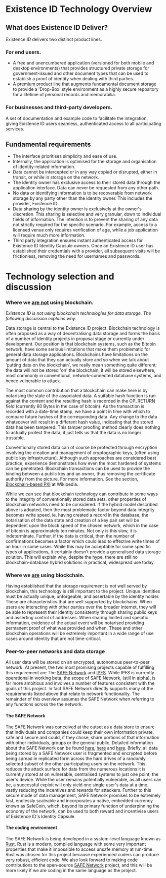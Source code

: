 # Existence ID Technology Overview


## What does Existence ID Deliver?

Existence ID delivers two distinct product lines.


### For end users.



*   A free and unencumbered application (versioned for both mobile and desktop environments) that provides structured private storage for government-issued and other document types that can be used to establish a proof of identity when dealing with third parties.
*   A premium product line that augments fundamental document storage to provide a 'Drop-Box' style environment as a highly secure repository for a lifetime of personal records and memorabilia.  


### For businesses and third-party developers.

A set of documentation and example code to facilitate the integration, giving Existence ID users seamless, authenticated access to all participating services. 


## Fundamental requirements



*   The interface prioritises simplicity and ease of use. 
*   Internally, the application is optimised for the storage and organisation of identity-related information.
*   Data cannot be intercepted or in any way copied or disrupted, either in transit, or while in storage on the network. 
*   The identity owner has exclusive access to their stored data through the application interface. Data can never be requested from any other path.
*   No data or identifying information is to be recoverable from network storage by any party other than the identity owner. This includes the provider, Existence ID. 
*   Data sharing by the identity owner is exclusively at the owner's discretion. This sharing is selective and very granular, down to individual fields of information. The intention is to prevent the sharing of any data not strictly required for the specific scenario. For example, access to a licensed venue only requires verification of age, while a job application will require much more information.
*   Third party integration ensures instant authenticated access for Existence ID Identity Capsule owners. Once an Existence ID user has established their credentials with a provider, all subsequent visits will be frictionless, removing the need for usernames and passwords.


# Technology selection and discussion


### Where we <span style="text-decoration:underline;">are not</span> using blockchain.

_Existence ID is not using blockchain technologies for data storage. The following discussion explains why._

Data storage is central to the Existence ID project. Blockchain technology is often proposed as a way of decentralising data storage and forms the basis of a number of identity projects in proposal stage or currently under development. Our position is that blockchain systems, such as the Bitcoin network, have some serious limitations that make them problematic for general data storage applications. Blockchains have limitations on the amount of data that they can actually store and so when we talk about 'putting data on the blockchain', we really mean something quite different; the data will not be stored 'on' the blockchain, it will be stored elsewhere, most commonly in conventional, network-connected database systems, and hence vulnerable to attack. 

The most common contribution that a blockchain can make here is by notarising the state of the associated data. A suitable hash function is run against the content and the resulting hash is recorded in the OP_RETURN field (currently 80 Bytes in the case of bitcoin). As the transaction is recorded with a date-time stamp, we have a point in time with which to compare future hashes of the corresponding data. Any change to the data whatsoever will result in a different hash value, indicating that the stored data has been tampered. This tamper proofing method clearly does nothing to actually protect the data, it just tells us that the data is no longer trustable. 

Conventionally stored data can of course be protected through encryption involving the creation and management of cryptographic keys, (often using public key infrastructure). Although such approaches are considered best practice, experience demonstrates how even the most hardened of systems can be penetrated. Blockchain transactions can be used to provide the binding between a public key and an owner, thus removing the certificate authority from the picture. For more information. See the section, [Blockchain-based PKI](https://en.wikipedia.org/wiki/Public_key_infrastructure) at Wikipedia.

While we can see that blockchain technology can contribute in some ways to the integrity of conventionally stored data sets, other properties of blockchain networks need to be considered. If the hybrid model described above is adopted, then the most problematic factor beyond data integrity becomes write speed, ie, having created a record in the database, the notarisation of the data state and creation of a key pair set will be dependent upon the block speed of the chosen network, which in the case of bitcoin is approximately ten minutes. Not only is this slow, it is indeterminate. Further, if the data is critical, then the number of confirmations becomes a factor which could lead to effective write times of an hour in some cases. While this may be acceptable for some specific types of applications, it certainly doesn't provide a generalised data storage solution. This will explain why, despite the hype, there are still no blockchain-database hybrid solutions in practical, widespread use today.


### Where we <span style="text-decoration:underline;">are</span> using blockchain.

Having established that the storage requirement is not well served by blockchain, this technology is still important to the project. Unique identities must be actually unique, unforgeable, and assertable by the identity holder. These are characteristics that are well supported by blockchains. When users are interacting with other parties over the broader internet, they will be able to represent their identity consistently through sharing public keys and asserting control of addresses. When sharing limited and specific information, evidence of the actual event will be notarised providing permanent proof of what was provided and when. These and other blockchain operations will be extremely important in a wide range of use cases around identity that are not time-critical.


### Peer-to-peer networks and data storage

All user data will be stored on an encrypted, autonomous peer-to-peer network. At present, the two most promising projects capable of fulfilling this requirement are The [SAFE Network](https://maidsafe.net/#safePrimer) and [IPFS](https://ipfs.io/). While IPFS is currently operational in working beta, the scope of SAFE Network, (still in alpha), is far more ambitious and involves a number of features consistent with the goals of this project. In fact SAFE Network directly supports many of the requirements listed above that relate to network functionality. The remainder of this overview assumes the SAFE Network when referring to any functions across the the network.


#### The SAFE Network

The SAFE Network was conceived at the outset as a data store to ensure that individuals and companies could keep their own information private, safe and secure and could, if they chose, share portions of that information with other individuals, groups or the general public. Detailed information about the SAFE Network can be found [here](https://safenetwork.org/), [here](https://maidsafe.net/#safePrimer) and [here](https://safenetforum.org). Briefly, all data being stored by a SAFE Network user is fragmented and encrypted before being spread in replicated form across the hard drives of a randomly selected subset of the other participating users on the network. This reduces the attack surface for data from the numerous locations it is currently stored at on vulnerable, centralised systems to just one point; the user's device. While the user remains potentially vulnerable, as all users can be, a successful exploit will only yield one single user's data at a time, vastly reducing the incentives and rewards for attackers. Further to this secure mode of data management, SAFE Network promises to be extremely fast, endlessly scaleable and incorporates a native, embedded currency known as SafeCoin, which, beyond its primary function of underpinning the economy of the network, can be used to both reward and incentivise users of Existence ID's Identity Capsule.


#### The coding environment

The SAFE Network is being developed in a system-level language known as [Rust](https://www.rust-lang.org). Rust is a modern, compiled language with some very important properties that make it impossible to access unsafe memory at run-time. Rust was chosen for this project because experienced coders can produce very robust, efficient code. We also look forward to making code contributions to the open-source [SAFE Network](https://github.com/maidsafe) project, and this will be more likely if we are coding in the same language as the project.
